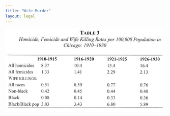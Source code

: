 ```yaml
---
title: "Wife Murder"
layout: legal
---
```


![Table 3](/static/img/legal/wife-murder/wifeMurder.jpg)
